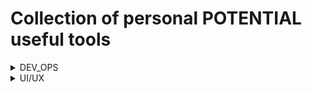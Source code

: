 # Collection of personal POTENTIAL useful tools 

<details>
<summary>DEV_OPS</summary>

- [Linode](https://www.linode.com/)

</details>

<details>
<summary>UI/UX</summary>

- [Figma](https://www.figma.com/)
- [Adobe XD](https://www.adobe.com/products/xd.html)
- `design tools above, followed by UI libraries`
- [Sketch](https://www.sketch.com/)
- [DaisyUI](https://daisyui.com/) - Tailwind CSS Components (Svelte Yes)
- [Tailwind CSS](https://tailwindcss.com/)
- [Bootstrap](https://getbootstrap.com/)
- [Materialize](https://materializecss.com/)
- [Bulma](https://bulma.io/)
- [Semantic UI](https://semantic-ui.com/)
- [Foundation](https://get.foundation/)
- [UIKit](https://getuikit.com/)
- [Ant Design](https://ant.design/)
- [Chakra UI](https://chakra-ui.com/)
- [Rebass](https://rebassjs.org/)
- [Skeleton](https://www.skeleton.dev/) - Mainly for Svete
- [Tailwind UI](https://tailwindui.com/)

</details>

